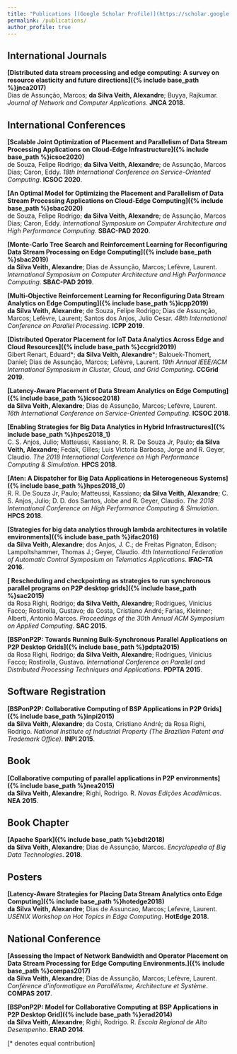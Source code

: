```yaml
---
title: "Publications [(Google Scholar Profile)](https://scholar.google.com/citations?user=ZrkbeCQAAAAJ&hl=nl)"
permalink: /publications/
author_profile: true
---
```


## International Journals
<b>[Distributed data stream processing and edge computing: A survey on resource elasticity and future directions]({% include base_path %}jnca2017)</b><br>
Dias de Assunção, Marcos; <b>da Silva Veith, Alexandre</b>; Buyya, Rajkumar. <i>Journal of Network and Computer Applications</i>. <b>JNCA 2018</b>.

## International Conferences
<b>[Scalable Joint Optimization of Placement and Parallelism of Data Stream Processing Applications on Cloud-Edge Infrastructure]({% include base_path %}icsoc2020)</b><br>
de Souza, Felipe Rodrigo; <b>da Silva Veith, Alexandre</b>; de Assunção, Marcos Dias; Caron, Eddy. <i>18th International Conference on Service-Oriented Computing</i>. <b>ICSOC 2020</b>.

<b>[An Optimal Model for Optimizing the Placement and Parallelism of Data Stream Processing Applications on Cloud-Edge Computing]({% include base_path %}sbac2020)</b><br>
de Souza, Felipe Rodrigo; <b>da Silva Veith, Alexandre</b>; de Assunção, Marcos Dias; Caron, Eddy. <i>International Symposium on Computer Architecture and High Performance Computing</i>. <b>SBAC-PAD 2020</b>.

<b>[Monte-Carlo Tree Search and Reinforcement Learning for Reconfiguring Data Stream Processing on Edge Computing]({% include base_path %}sbac2019)</b><br>
<b>da Silva Veith, Alexandre</b>; Dias de Assunção, Marcos; Lefèvre, Laurent. <i>International Symposium on Computer Architecture and High Performance Computing</i>. <b>SBAC-PAD 2019</b>.

<b>[Multi-Objective Reinforcement Learning for Reconfiguring Data Stream Analytics on Edge Computing]({% include base_path %}icpp2019)</b><br>
<b>da Silva Veith, Alexandre</b>; de Souza, Felipe Rodrigo; Dias de Assunção, Marcos; Lefèvre, Laurent; Santos dos Anjos, Julio Cesar. <i>48th International Conference on Parallel Processing</i>. <b>ICPP 2019</b>.

<b>[Distributed Operator Placement for IoT Data Analytics Across Edge and Cloud Resources]({% include base_path %}ccgrid2019)</b><br>
Gibert Renart, Eduard\*; <b>da Silva Veith, Alexandre</b>\*; Balouek-Thomert, Daniel; Dias de Assunção, Marcos; Lefèvre, Laurent. <i>19th Annual IEEE/ACM International Symposium in Cluster, Cloud, and Grid Computing</i>. <b>CCGrid 2019</b>.

<b>[Latency-Aware Placement of Data Stream Analytics on Edge Computing]({% include base_path %}icsoc2018)</b><br>
<b>da Silva Veith, Alexandre</b>; Dias de Assunção, Marcos; Lefèvre, Laurent. <i>16th International Conference on Service-Oriented Computing</i>. <b>ICSOC 2018</b>.

<b>[Enabling Strategies for Big Data Analytics in Hybrid Infrastructures]({% include base_path %}hpcs2018_1)</b><br>
C. S. Anjos, Julio; Matteussi, Kassiano; R. R. De Souza Jr, Paulo; <b>da Silva Veith, Alexandre</b>; Fedak, Gilles; Luis Victoria Barbosa, Jorge and R. Geyer, Claudio. <i>The 2018 International Conference on High Performance Computing & Simulation</i>. <b>HPCS 2018</b>.

<b>[Aten: A Dispatcher for Big Data Applications in Heterogeneous Systems]({% include base_path %}hpcs2018_0)</b><br>
R. R. De Souza Jr, Paulo; Matteussi, Kassiano; <b>da Silva Veith, Alexandre</b>; C. S. Anjos, Julio; D. D. dos Santos, Jobe and R. Geyer, Claudio. <i>The 2018 International Conference on High Performance Computing & Simulation</i>. <b>HPCS 2018</b>.

<b>[Strategies for big data analytics through lambda architectures in volatile environments]({% include base_path %}ifac2016)</b><br>
<b>da Silva Veith, Alexandre</b>; dos Anjos, J. C.; de Freitas Pignaton, Edison; Lampoltshammer, Thomas J.; Geyer, Claudio.  <i>4th International Federation of Automatic Control Symposium on Telematics Applications</i>. <b>IFAC-TA 2016</b>.

<b>[ Rescheduling and checkpointing as strategies to run synchronous parallel programs on P2P desktop grids]({% include base_path %}sac2015)</b><br>
da Rosa Righi, Rodrigo; <b>da Silva Veith, Alexandre</b>; Rodrigues, Vinicius Facco; Rostirolla, Gustavo; da Costa, Cristiano André; Farias, Kleinner; Alberti, Antonio Marcos. <i>Proceedings of the 30th Annual ACM Symposium on Applied Computing</i>. <b>SAC 2015</b>.

<b>[BSPonP2P: Towards Running Bulk-Synchronous Parallel Applications on P2P Desktop Grids]({% include base_path %}pdpta2015)</b><br>
da Rosa Righi, Rodrigo; <b>da Silva Veith, Alexandre</b>; Rodrigues, Vinicius Facco; Rostirolla, Gustavo. <i>International Conference on Parallel and Distributed Processing Techniques and Applications</i>. <b>PDPTA 2015</b>.

## Software Registration
<b>[BSPonP2P: Collaborative Computing of BSP Applications in P2P Grids]({% include base_path %}inpi2015)</b><br>
<b>da Silva Veith, Alexandre</b>; da Costa, Cristiano André; da Rosa Righi, Rodrigo. <i>National Institute of Industrial Property (The Brazilian Patent and Trademark Office)</i>. <b>INPI 2015</b>.

## Book
<b>[Collaborative computing of parallel applications in P2P environments]({% include base_path %}nea2015)</b><br>
<b>da Silva Veith, Alexandre</b>; Righi, Rodrigo. R. <i>Novas Edições Acadêmicas</i>. <b>NEA 2015</b>.

## Book Chapter
<b>[Apache Spark]({% include base_path %}ebdt2018)</b><br>
<b>da Silva Veith, Alexandre</b>; Dias de Assunção, Marcos. <i>Encyclopedia of Big Data Technologies</i>. <b>2018</b>.

## Posters
<b>[Latency-Aware Strategies for Placing Data Stream Analytics onto Edge Computing]({% include base_path %}hotedge2018)</b><br>
<b>da Silva Veith, Alexandre</b>; Dias de Assuncao, Marcos; Lefevre, Laurent. <i>USENIX Workshop on Hot Topics in Edge Computing</i>. <b>HotEdge 2018</b>.

## National Conference
<b>[Assessing the Impact of Network Bandwidth and Operator Placement on Data Stream Processing for Edge Computing Environments.]({% include base_path %}compas2017)</b><br>
<b>da Silva Veith, Alexandre</b>; Dias de Assunção, Marcos; Lefèvre, Laurent. <i>Conférence d’informatique en Parallélisme, Architecture et Système</i>. <b>COMPAS 2017</b>.

<b>[BSPonP2P: Model for Collaborative Computing at BSP Applications in P2P Desktop Grid]({% include base_path %}erad2014)</b><br>
<b>da Silva Veith, Alexandre</b>; Righi, Rodrigo. R. <i>Escola Regional de Alto Desempenho</i>. <b>ERAD 2014</b>.

[\* denotes equal contribution]
